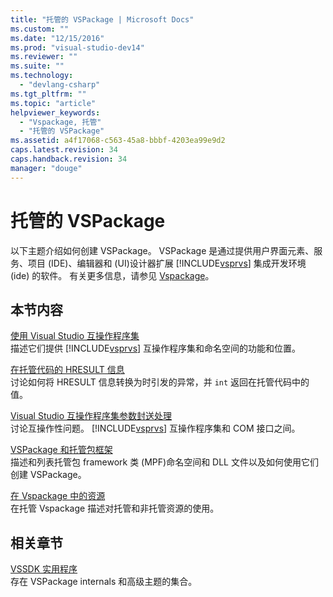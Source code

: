```yaml
---
title: "托管的 VSPackage | Microsoft Docs"
ms.custom: ""
ms.date: "12/15/2016"
ms.prod: "visual-studio-dev14"
ms.reviewer: ""
ms.suite: ""
ms.technology: 
  - "devlang-csharp"
ms.tgt_pltfrm: ""
ms.topic: "article"
helpviewer_keywords: 
  - "Vspackage, 托管"
  - "托管的 VSPackage"
ms.assetid: a4f17068-c563-45a8-bbbf-4203ea99e9d2
caps.latest.revision: 34
caps.handback.revision: 34
manager: "douge"
---
```

# 托管的 VSPackage
以下主题介绍如何创建 VSPackage。  VSPackage 是通过提供用户界面元素、服务、项目 \(IDE\)、编辑器和 \(UI\)设计器扩展 [!INCLUDE[vsprvs](../code-quality/includes/vsprvs_md.md)] 集成开发环境 \(ide\) 的软件。  有关更多信息，请参见 [Vspackage](../extensibility/internals/vspackages.md)。  
  
## 本节内容  
 [使用 Visual Studio 互操作程序集](../extensibility/internals/using-visual-studio-interop-assemblies.md)  
 描述它们提供 [!INCLUDE[vsprvs](../code-quality/includes/vsprvs_md.md)] 互操作程序集和命名空间的功能和位置。  
  
 [在托管代码的 HRESULT 信息](../misc/hresult-information-in-managed-code.md)  
 讨论如何将 HRESULT 信息转换为时引发的异常，并 `int` 返回在托管代码中的值。  
  
 [Visual Studio 互操作程序集参数封送处理](/visual-cpp/misc/visual-studio-interop-assembly-parameter-marshaling)  
 讨论互操作性问题。 [!INCLUDE[vsprvs](../code-quality/includes/vsprvs_md.md)] 互操作程序集和 COM 接口之间。  
  
 [VSPackage 和托管包框架](/visual-cpp/misc/vspackages-and-the-managed-package-framework)  
 描述和列表托管包 framework 类 \(MPF\)命名空间和 DLL 文件以及如何使用它们创建 VSPackage。  
  
 [在 Vspackage 中的资源](../extensibility/internals/resources-in-vspackages.md)  
 在托管 Vspackage 描述对托管和非托管资源的使用。  
  
## 相关章节  
 [VSSDK 实用程序](../extensibility/internals/vssdk-utilities.md)  
 存在 VSPackage internals 和高级主题的集合。